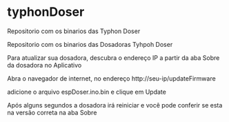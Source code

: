 # typhonDoser
Repositorio com os binarios das Typhon Doser

Repositorio com os binarios das Dosadoras Tyhpoh Doser

Para atualizar sua dosadora, descubra o endereço IP a partir da aba Sobre da dosadora no Aplicativo

Abra o navegador de internet, no endereço http://seu-ip/updateFirmware

adicione o arquivo espDoser.ino.bin e clique em Update

Após alguns segundos a dosadora irá reiniciar e você pode conferir se esta na versão correta na aba Sobre
